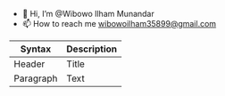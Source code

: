 - 👋 Hi, I’m @Wibowo Ilham Munandar
- 📫 How to reach me wibowoilham35899@gmail.com

| Syntax | Description |
| ----------- | ----------- |
| Header | Title |
| Paragraph | Text |
